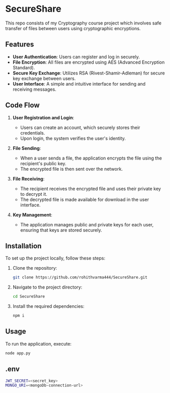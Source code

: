 # SecureShare
This repo consists of my Cryptography course project which involves safe transfer of files between users using cryptographic encryptions.

## Features
- **User Authentication**: Users can register and log in securely.
- **File Encryption**: All files are encrypted using AES (Advanced Encryption Standard).
- **Secure Key Exchange**: Utilizes RSA (Rivest-Shamir-Adleman) for secure key exchange between users.
- **User Interface**: A simple and intuitive interface for sending and receiving messages.

## Code Flow
1. **User Registration and Login**:
   - Users can create an account, which securely stores their credentials.
   - Upon login, the system verifies the user's identity.

2. **File Sending**:
   - When a user sends a file, the application encrypts the file using the recipient's public key.
   - The encrypted file is then sent over the network.

3. **File Receiving**:
   - The recipient receives the encrypted file and uses their private key to decrypt it.
   - The decrypted file is made available for download in the user interface.

4. **Key Management**:
   - The application manages public and private keys for each user, ensuring that keys are stored securely.

## Installation
To set up the project locally, follow these steps:
1. Clone the repository:
   ```bash
   git clone https://github.com/rohithvarma444/SecureShare.git
   ```
2. Navigate to the project directory:
   ```bash
   cd SecureShare
   ```
3. Install the required dependencies:
   ```bash
   npm i
   ```

## Usage
To run the application, execute:
```bash
node app.py
```
## .env
```bash
JWT_SECRET=<secret_key>
MONGO_URI=<mongoDb-connection-url>

```

